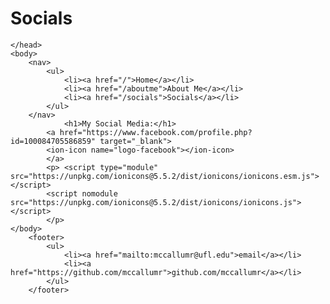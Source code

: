# Socials

<html>
	<head>
		<title>Rachel McCallum, Lvl. 1 Programmer</title>
		
	</head>
	<body>
		<nav>
    		<ul>
        		<li><a href="/">Home</a></li>
	        	<li><a href="/aboutme">About Me</a></li>
        		<li><a href="/socials">Socials</a></li>
    		</ul>
		</nav>
        		<h1>My Social Media:</h1> 
			<a href="https://www.facebook.com/profile.php?id=100084705586859" target="_blank">
			<ion-icon name="logo-facebook"></ion-icon>
			</a>
			<p> <script type="module" src="https://unpkg.com/ionicons@5.5.2/dist/ionicons/ionicons.esm.js"></script>
			<script nomodule src="https://unpkg.com/ionicons@5.5.2/dist/ionicons/ionicons.js"></script>
			</p>
	</body>		
		<footer>
    		<ul>
        		<li><a href="mailto:mccallumr@ufl.edu">email</a></li>
        		<li><a href="https://github.com/mccallumr">github.com/mccallumr</a></li>
			</ul>
		</footer>
